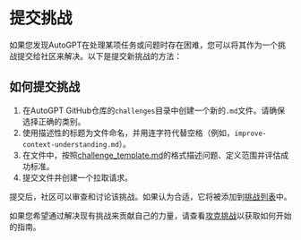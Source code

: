 # 提交挑战

如果您发现AutoGPT在处理某项任务或问题时存在困难，您可以将其作为一个挑战提交给社区来解决。以下是提交新挑战的方法：

## 如何提交挑战

1. 在AutoGPT GitHub仓库的`challenges`目录中创建一个新的`.md`文件。请确保选择正确的类别。
2. 使用描述性的标题为文件命名，并用连字符代替空格（例如，`improve-context-understanding.md`）。
3. 在文件中，按照[challenge_template.md](challenge_template.md)的格式描述问题、定义范围并评估成功标准。
4. 提交文件并创建一个拉取请求。

提交后，社区可以审查和讨论该挑战。如果认为合适，它将被添加到[挑战列表](list.md)中。

如果您希望通过解决现有挑战来贡献自己的力量，请查看[攻克挑战](beat.md)以获取如何开始的指南。